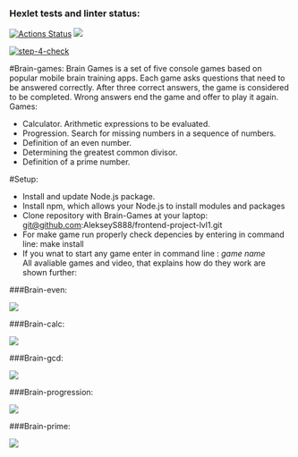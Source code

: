 ### Hexlet tests and linter status:
[![Actions Status](https://github.com/AleksKutsenko/frontend-project-lvl1/workflows/hexlet-check/badge.svg)](https://github.com/AleksKutsenko/frontend-project-lvl1/actions)
<a href="https://codeclimate.com/github/AleksKutsenko/frontend-project-lvl1/maintainability"><img src="https://api.codeclimate.com/v1/badges/9931023de658ca1bd5f8/maintainability" /></a>

[![step-4-check](https://github.com/AleksKutsenko/frontend-project-lvl1/actions/workflows/step-4-check.yml/badge.svg)](https://github.com/AleksKutsenko/frontend-project-lvl1/actions/workflows/step-4-check.yml)

#Brain-games:
Brain Games is a set of five console games based on popular mobile brain training apps. Each game asks questions that need to be answered correctly. After three correct answers, the game is considered to be completed. Wrong answers end the game and offer to play it again. Games:<br>

- Calculator. Arithmetic expressions to be evaluated.<br>
- Progression. Search for missing numbers in a sequence of numbers.<br>
- Definition of an even number.<br>
- Determining the greatest common divisor.<br>
- Definition of a prime number.<br>

#Setup:
- Install and update Node.js package.<br>
- Install npm, which allows your Node.js to install modules and packages <br>
- Clone repository with Brain-Games at your laptop: git@github.com:AlekseyS888/frontend-project-lvl1.git <br>
- For make game run properly check depencies by entering in command line: make install <br>
- If you wnat to start any game enter in command line : *game name* <br>
All avaliable games and video, that explains how do they work are shown further:<br>

###Brain-even:

<a href="https://asciinema.org/a/4Gz2fVW824JDkP1UmQf3EIIwT"> 
<img src="https://asciinema.org/a/4Gz2fVW824JDkP1UmQf3EIIwT.svg" /> </a>

###Brain-calc:

<a href="https://asciinema.org/a/0vWsSBxlu2zIhNQzrKGckC7nB"> 
<img src="https://asciinema.org/a/0vWsSBxlu2zIhNQzrKGckC7nB.svg" /> </a>

###Brain-gcd:

<a href="https://asciinema.org/a/Ha84elmqhF7phqiQzd2KnFzys"> 
<img src="https://asciinema.org/a/Ha84elmqhF7phqiQzd2KnFzys.svg" /> </a>

###Brain-progression:

<a href="https://asciinema.org/a/HPdJDUn18DKAqx6kvTJ73tEbB"> 
<img src="https://asciinema.org/a/HPdJDUn18DKAqx6kvTJ73tEbB.svg" /> </a>

###Brain-prime:

<a href="https://asciinema.org/a/2zgJ3EwLtpqMebt3c1Y32Vcfd"> 
<img src="https://asciinema.org/a/2zgJ3EwLtpqMebt3c1Y32Vcfd.svg" /> </a>


